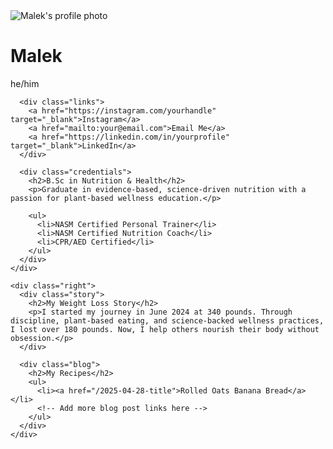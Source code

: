 <!DOCTYPE html>
<html lang="en">
<head>
  <meta charset="UTF-8">
  <meta name="viewport" content="width=device-width, initial-scale=1.0">
  <title>Malek | Nutrition & Wellness</title>
  <link rel="stylesheet" href="style.css">
</head>
<body>
  <div class="container">
    <div class="left">
      <img src="profile.jpg" alt="Malek's profile photo" class="profile-pic">
      <h1>Malek</h1>
      <p class="subtitle">he/him</p>

      <div class="links">
        <a href="https://instagram.com/yourhandle" target="_blank">Instagram</a>
        <a href="mailto:your@email.com">Email Me</a>
        <a href="https://linkedin.com/in/yourprofile" target="_blank">LinkedIn</a>
      </div>

      <div class="credentials">
        <h2>B.Sc in Nutrition & Health</h2>
        <p>Graduate in evidence-based, science-driven nutrition with a passion for plant-based wellness education.</p>

        <ul>
          <li>NASM Certified Personal Trainer</li>
          <li>NASM Certified Nutrition Coach</li>
          <li>CPR/AED Certified</li>
        </ul>
      </div>
    </div>

    <div class="right">
      <div class="story">
        <h2>My Weight Loss Story</h2>
        <p>I started my journey in June 2024 at 340 pounds. Through discipline, plant-based eating, and science-backed wellness practices, I lost over 180 pounds. Now, I help others nourish their body without obsession.</p>
      </div>

      <div class="blog">
        <h2>My Recipes</h2>
        <ul>
          <li><a href="/2025-04-28-title">Rolled Oats Banana Bread</a></li>
          <!-- Add more blog post links here -->
        </ul>
      </div>
    </div>
  </div>
</body>
</html>
